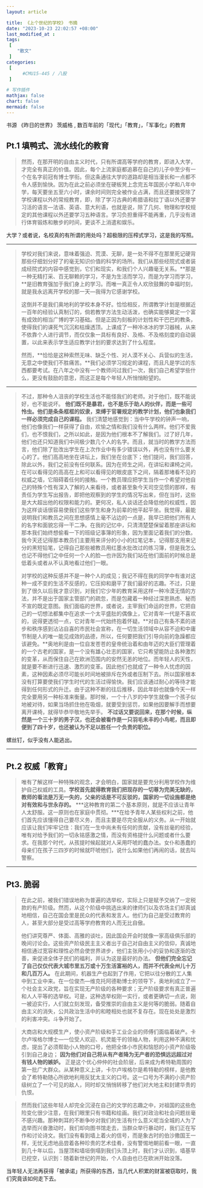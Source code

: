 ```yaml
---
layout: article

title: 《上个世纪的学校》 书摘
date: "2023-10-23 22:02:57 +08:00"
last_modified_at : 
tags:
 [
    "散文"
 ]
categories: 
 [
      #CMU15-445 / 八股
 ]

# 写作插件
mathjax: false
chart: false
mermaid: false
---
```


书源 《昨日的世界》 茨威格 ,  数百年前的「现代」「教育」，「军事化」的教育

## Pt.1 填鸭式、流水线化的教育

> 然而，在那开明的自由主义时代，只有所谓高等学府的教育，即进入大学，才完全有真正的价值。因此，每个上流家庭都追慕在自己的儿子中至少有一个在名字前冠有博士学衔。但这条通往大学的道路却是相当漫长和一点都不令人感到愉快。因为在此之前必须坐在硬板凳上念完五年国民小学和八年中学，每天要坐五至六小时，课余时间则完全被作业占满，而且还要接受除了学校课程以外的常规教育，即，除了学习古典的希腊语和拉丁语以外还要学习活的语言—法语、英语、意大利语，也就是说，除了几何、物理和学校规定的其他课程以外还要学习五种语言。学习负担重得不能再重，几乎没有进行体育锻炼和散步的时间，更谈不上消遣和娱乐。


大学？或者说，名校真的有所谓的用处吗？超极限的压榨式学习，这是我的写照。


----



> 学校对我们来说，意味着强迫、荒漠、无聊，是一处不得不在那里死记硬背那些仔细划分好了的毫无知识价值的科学的场所。我们从那些经院式或者装成经院式的内容中感觉到，它们和现实，和我们个人兴趣毫无关系。**那是一种无精打采、百无聊赖的学习，不是为生活而学习，而是为学习而学习，**是旧教育强加于我们身上的学习。而唯一真正令人欢欣鼓舞的幸福时刻，就是我永远离开学校的那一天—我得为它感谢学校。
> 
> 这倒并不是我们奥地利的学校本身不好。恰恰相反，所谓教学计划是根据近一百年的经验认真制订的，倘若教学方法生动活泼，也确实能够奠定一个富有成效的相当广博的学习基础。但是正因为刻板的计划性和干巴巴的教条，使得我们的课死气沉沉和枯燥透顶。上课成了一种冷冰冰的学习器械，从来不依靠个人进行调节，而仅仅象一具标有良好、及格、不及格刻度的自动装置，以此来表示学生适应教学计划的要求达到了什么程度。
> 
> 然而，**恰恰是这种索然无味、缺乏个性、对人漠不关心、兵营似的生活，无意之中使我们不胜痛苦。**我们必须学习规定的课程，而且凡是学过的东西都要考试。在八年之中没有一个教师问过我们一次，我们自己希望学些什么，更没有鼓励的意思，而这正是每个年轻人所悄悄盼望的。

---- 

> 不过，那种令人沮丧的学校生活也不能怪我们的老师。对于他们，既不能说好，也不能说坏。 **他们既不是暴君，也不是乐于助人的伙伴，而是一些可怜虫。他们是条条框框的奴隶，束缚于官署规定的教学计划，他们也象我们一样必须完成自己的课程。** 我们清楚地感觉到：当中午学校的钟声一响，他们也像我们一样获得了自由，欢愉之情和我们没有什么两样。他们不爱我们，也不恨我们，之所以如此，是因为他们根本不了解我们。过了好几年，他们也还只知道我们中间极少数几个人的名字。而且，就当时的教学方法而言，他们除了批改出学生在上次作业中有多少错误以外，再也没有什么要关心的了。他们高高地坐在讲坛上，我们坐在台底下；他们提问，我们回答，除此以外，我们之前没有任何联系。因为在师生之间，在讲坛和课椅之间，在可以看得见的高高在上和可以看得见的眼皮底下之间，隔着那堵看不见的权威之墙，它阻碍着任何的接触。一个教员理应把学生当作一个希望对他自己的特殊个性有深入了解的人来看待，或者甚至象今天司空见惯的那样，有责任为学生写出报告，即把他观察到的学生的情况写出来，但在当时，这些是大大超出他的权限和能力的。更何况，私人谈话还会降低他的权威性，因为这样谈话很容易使我们这些学生和身为前辈的他平起平坐。我觉得，最能说明我们和教员之间在思想感情上毫不沾边的一点是，我早已把他们所有人的名字和面貌忘得一干二净。在我的记忆中，只清清楚楚保留着那座讲坛和那本我们始终想偷看一下的班级记事簿的形象，因为里面记着我们的分数。我今天还记得那本教员们主要用来评分的小小的红笔记本，记得那支用来记分的黑短铅笔，记得自己那些被教员用红墨水批改过的练习簿，但是我怎么也记不得他们之中任何一个人的脸—也许因为我们站在他们面前的时候总是低着头或者从不认真地看过他们一眼。
> 
> 对学校的这种反感并不是一种个人的成见；我记不得在我的同学中有谁对这种一成不变的生活不反感的，它压抑和磨平了我们最好的志趣。不过，只是到了很久以后我才意识到，对我们它少年的教育采用这样一种冷漠无情的方法，并不是出于国家主管部门的疏忽，而是包藏着一种经过深思熟虑、秘而不宣的既定意图。我们面临的世界，或者说，主宰我们命运的世界，它把自己的一切想法都集中在追求一个太平盛肚的偶像上，它对青年一代是不喜欢的，说得更透彻一点，它对青年一代始终抱着怀疑。**对自己有条不紊的进步和秩序感到沾沾自喜的市民社会宣称，在一切生活领域中从容不迫和中庸节制是人的唯一能见成效的品德，所以，任何要把我们引导向前的急躁都应该避免。**奥地利是由一位自发苍苍的皇帝统治着和由年迈的大臣们管理着的一个古老的国家，是一个没有雄心壮志的国家，它只希望能防止各种激烈的变革，从而保住自己在欧洲范围内的安然无恙的地位。而年轻人的天性，就是要不断进行迅速、激烈的变革。因此他们也就成了一种令人忧虑的因素，这种因素必须尽可能长时间地被排斥在外或者压制下去。所以国家根本没有打算要使我们学生时代的生活过得愉快。我们应该通过耐心的等待才能得到任何形式的升迁。由于这种不断的往后推移，因此年龄也就像今天一样完全要用另一种标准来衡量。那时候，一个十八岁的中学生就像一个孩子似地被对待，如果当场抓住他在吸烟，就要受到惩罚，如果他因要解手而想要离开课椅，就得毕恭毕敬地先举手。 **不过话又要说回来，在那个时候，纵然是一个三十岁的男子汉，也还会被看作是一只羽毛未丰的小鸟呢，而且即便到了四十岁，也还被认为不足以胜任一个负责的职位。** 


螺丝钉，似乎没有人能逃出。


-----

## Pt.2 权威「教育」



> 唯有了解这样一种特殊的观念，才会明白，国家就是要充分利用学校作为维护自己权威的工具。**学校首先就得教育我们把现存的一切尊为完美无缺的，教师的看法是万无一失的，父亲的话是不可反驳的，国家的一切设施都是绝对有效和与世永存的。** ***这种教育的第二个基本原则，就是不应该让青年人太舒服。这一原则也在家庭中贯彻。***在给予青年人某些权利之前，他们首先应该懂得自己要尽义务，而且主要是尽完全服从的义务。从一开始就应该让我们牢牢记住：我们在一生中尚未有任何的贡献，没有丝毫的经验，唯有对给予我们的一切永铭感激之情，而没有资格提什么问题或者什么要求。在我那个时代，从孩提时候起就对人采用吓唬的蠢办法。女仆和愚蠢的母亲们在孩子三四岁的时候就吓唬他们，说什么如果他们再闹的话，就去叫警察。

-----

## Pt3. 脆弱

> 在此之前，被我们错误地称为普遍的选举权，实际上只是赋予交纳了一定税款的有产阶级。然而，从这个阶级中挑选出来的律师们以及农场主们却真诚地相信，自己在国会里是民众的代表和发言人。他们为自己是受过教育的人，甚至大部分是受过高等学府教育的人而无比自傲。
> 
> 他们讲究尊严、体面、高雅的谈吐，因此国会开会时就像一家高级俱乐部的晚间讨论会。这些资产阶级民主主义者出于自己对自由主义的信仰，真诚地相信通过宽容和理性必然会使世界进步，他们主张用小小的妥协和逐渐的改善，来促进全体子民们的福利，并认为这是最好的办法。 **但他们完全忘记了自己仅仅代表大城市里五万或十万生活富裕的人，而并不代表全州儿十万和几百万人。** 在此期间，机器生产也起到了作用，它把以往分散的工人集中到工业中来。在一位俊杰—维克托阿德勒博士的领导下，奥地利成立了一个社会主义政党，旨在实现无产阶级的各种要求；无产阶级要求有真正普遍和人人平等的选举权。可是，这种选举权刚一实行，或者更确切一点说，刚一被迫实行，人们就立刻发现，备受推崇的自由主义是何等的脆弱。随着自由主义的消失，公共政治生活中的和睦相处也就不复存在。现在处处是激烈的利害冲突。斗争开始了。


> 大商店和大规模生产，使小资产阶级和手工业企业的师傅们面临着破产。卡尔卢埃格尔博士—一位受人欢迎、机灵能干的领袖人物，利用这种不满和忧虑，提出了必须帮助小人物的口号，他把全体小市民和恼怒的小资产阶级吸引到自己身边； **因为他们对自己将从有产者降为无产者的恐惧远远超过对有钱人物的嫉妒。** 正是这个优心仲仲的社会阶层，后来成为希特勒周围的第一批广大群众。从某种意义上讲，卡尔卢埃格尔是希特勒的榜样，是他教会了希特勒随心所欲地利用反犹太主义的口号。这一口号为不满的小资产阶级树立了一个可见的敌人，同时却又悄悄转移了他们对大地主和封建华贵的仇恨。

> 然而我们这些年轻人却完全沉浸在自己的文学的志趣之中，对祖国的这些危险变化很少注意，在我们眼里只有书籍和绘画。我们对政治和社会问题丝毫不感兴趣。那种刺耳的不断争吵对我们的生活有什么意义呢当全城的人为了选举而兴奋激动时，我们却向图书馆走去，当群众举行暴动时，我们正在写作和讨论诗文。我们没有看到墙上着火的信号，而是象古时的伯沙撒国王一样，无忧无虑地品尝着各种珍贵的艺术佳肴，没有警惕地朝前看一眼，一直到几十年以后，当屋顶和墙垣倒塌到我们头顶上时，我们才认识到，墙基早已挖空，认识到：随着新世纪的开始，个人自由也已在欧洲开始没落。

当年轻人无法再获得「被承诺」所获得的东西，当几代人积累的财富被窃取时，我们究竟该如何走下去。